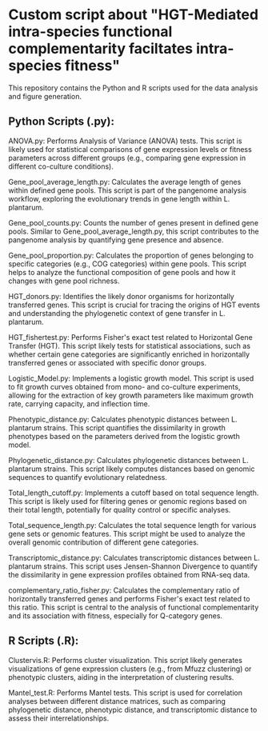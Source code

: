 # Custom script about "HGT-Mediated intra-species functional complementarity faciltates intra-species fitness"
This repository contains the Python and R scripts used for the data analysis and figure generation.

## Python Scripts (.py):

ANOVA.py:  Performs Analysis of Variance (ANOVA) tests. This script is likely used for statistical comparisons of gene expression levels or fitness parameters across different groups (e.g., comparing gene expression in different co-culture conditions).

Gene_pool_average_length.py: Calculates the average length of genes within defined gene pools. This script is part of the pangenome analysis workflow, exploring the evolutionary trends in gene length within L. plantarum.

Gene_pool_counts.py:  Counts the number of genes present in defined gene pools.  Similar to Gene_pool_average_length.py, this script contributes to the pangenome analysis by quantifying gene presence and absence.

Gene_pool_proportion.py: Calculates the proportion of genes belonging to specific categories (e.g., COG categories) within gene pools. This script helps to analyze the functional composition of gene pools and how it changes with gene pool richness.

HGT_donors.py:  Identifies the likely donor organisms for horizontally transferred genes. This script is crucial for tracing the origins of HGT events and understanding the phylogenetic context of gene transfer in L. plantarum.

HGT_fishertest.py:  Performs Fisher's exact test related to Horizontal Gene Transfer (HGT). This script likely tests for statistical associations, such as whether certain gene categories are significantly enriched in horizontally transferred genes or associated with specific donor groups.

Logistic_Model.py:  Implements a logistic growth model. This script is used to fit growth curves obtained from mono- and co-culture experiments, allowing for the extraction of key growth parameters like maximum growth rate, carrying capacity, and inflection time.

Phenotypic_distance.py: Calculates phenotypic distances between L. plantarum strains. This script quantifies the dissimilarity in growth phenotypes based on the parameters derived from the logistic growth model.

Phylogenetic_distance.py: Calculates phylogenetic distances between L. plantarum strains. This script likely computes distances based on genomic sequences to quantify evolutionary relatedness.

Total_length_cutoff.py: Implements a cutoff based on total sequence length. This script is likely used for filtering genes or genomic regions based on their total length, potentially for quality control or specific analyses.

Total_sequence_length.py:  Calculates the total sequence length for various gene sets or genomic features. This script might be used to analyze the overall genomic contribution of different gene categories.

Transcriptomic_distance.py: Calculates transcriptomic distances between L. plantarum strains. This script uses Jensen-Shannon Divergence to quantify the dissimilarity in gene expression profiles obtained from RNA-seq data.

complementary_ratio_fisher.py: Calculates the complementary ratio of horizontally transferred genes and performs Fisher's exact test related to this ratio. This script is central to the analysis of functional complementarity and its association with fitness, especially for Q-category genes.

## R Scripts (.R):

Clustervis.R:  Performs cluster visualization. This script likely generates visualizations of gene expression clusters (e.g., from Mfuzz clustering) or phenotypic clusters, aiding in the interpretation of clustering results.

Mantel_test.R:  Performs Mantel tests. This script is used for correlation analyses between different distance matrices, such as comparing phylogenetic distance, phenotypic distance, and transcriptomic distance to assess their interrelationships.
